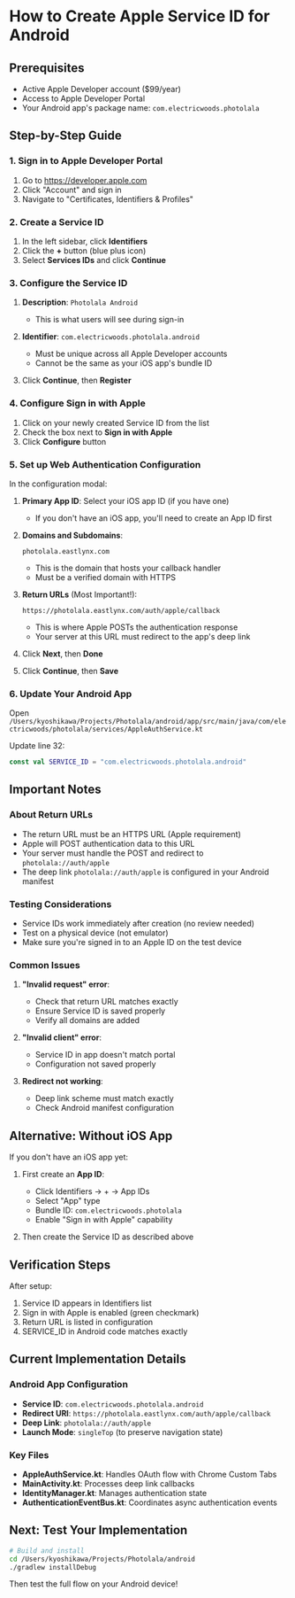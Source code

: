 # How to Create Apple Service ID for Android

## Prerequisites
- Active Apple Developer account ($99/year)
- Access to Apple Developer Portal
- Your Android app's package name: `com.electricwoods.photolala`

## Step-by-Step Guide

### 1. Sign in to Apple Developer Portal
1. Go to https://developer.apple.com
2. Click "Account" and sign in
3. Navigate to "Certificates, Identifiers & Profiles"

### 2. Create a Service ID

1. In the left sidebar, click **Identifiers**
2. Click the **+** button (blue plus icon)
3. Select **Services IDs** and click **Continue**

### 3. Configure the Service ID

1. **Description**: `Photolala Android`
   - This is what users will see during sign-in
   
2. **Identifier**: `com.electricwoods.photolala.android`
   - Must be unique across all Apple Developer accounts
   - Cannot be the same as your iOS app's bundle ID
   
3. Click **Continue**, then **Register**

### 4. Configure Sign in with Apple

1. Click on your newly created Service ID from the list
2. Check the box next to **Sign in with Apple**
3. Click **Configure** button

### 5. Set up Web Authentication Configuration

In the configuration modal:

1. **Primary App ID**: Select your iOS app ID (if you have one)
   - If you don't have an iOS app, you'll need to create an App ID first

2. **Domains and Subdomains**:
   ```
   photolala.eastlynx.com
   ```
   - This is the domain that hosts your callback handler
   - Must be a verified domain with HTTPS

3. **Return URLs** (Most Important!):
   ```
   https://photolala.eastlynx.com/auth/apple/callback
   ```
   - This is where Apple POSTs the authentication response
   - Your server at this URL must redirect to the app's deep link

4. Click **Next**, then **Done**

5. Click **Continue**, then **Save**

### 6. Update Your Android App

Open `/Users/kyoshikawa/Projects/Photolala/android/app/src/main/java/com/electricwoods/photolala/services/AppleAuthService.kt`

Update line 32:
```kotlin
const val SERVICE_ID = "com.electricwoods.photolala.android"
```

## Important Notes

### About Return URLs
- The return URL must be an HTTPS URL (Apple requirement)
- Apple will POST authentication data to this URL
- Your server must handle the POST and redirect to `photolala://auth/apple`
- The deep link `photolala://auth/apple` is configured in your Android manifest

### Testing Considerations
- Service IDs work immediately after creation (no review needed)
- Test on a physical device (not emulator)
- Make sure you're signed in to an Apple ID on the test device

### Common Issues

1. **"Invalid request" error**:
   - Check that return URL matches exactly
   - Ensure Service ID is saved properly
   - Verify all domains are added

2. **"Invalid client" error**:
   - Service ID in app doesn't match portal
   - Configuration not saved properly

3. **Redirect not working**:
   - Deep link scheme must match exactly
   - Check Android manifest configuration

## Alternative: Without iOS App

If you don't have an iOS app yet:

1. First create an **App ID**:
   - Click Identifiers → + → App IDs
   - Select "App" type
   - Bundle ID: `com.electricwoods.photolala`
   - Enable "Sign in with Apple" capability
   
2. Then create the Service ID as described above

## Verification Steps

After setup:
1. Service ID appears in Identifiers list
2. Sign in with Apple is enabled (green checkmark)
3. Return URL is listed in configuration
4. SERVICE_ID in Android code matches exactly

## Current Implementation Details

### Android App Configuration
- **Service ID**: `com.electricwoods.photolala.android`
- **Redirect URI**: `https://photolala.eastlynx.com/auth/apple/callback`
- **Deep Link**: `photolala://auth/apple`
- **Launch Mode**: `singleTop` (to preserve navigation state)

### Key Files
- **AppleAuthService.kt**: Handles OAuth flow with Chrome Custom Tabs
- **MainActivity.kt**: Processes deep link callbacks
- **IdentityManager.kt**: Manages authentication state
- **AuthenticationEventBus.kt**: Coordinates async authentication events

## Next: Test Your Implementation

```bash
# Build and install
cd /Users/kyoshikawa/Projects/Photolala/android
./gradlew installDebug
```

Then test the full flow on your Android device!